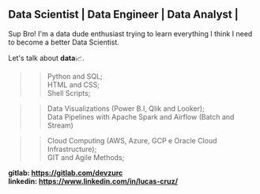 ## Data Scientist | Data Engineer | Data Analyst |

Sup Bro!
I'm a data dude enthusiast trying to learn everything I think I need to become a better Data Scientist.

Let's talk about <b>data</b>📈.

>> Python and SQL;<br>
>> HTML and CSS;<br>
>> Shell Scripts;<br>

>> Data Visualizations (Power B.I, Qlik and Looker);<br>
>> Data Pipelines with Apache Spark and Airflow (Batch and Stream)<br>

>> Cloud Computing (AWS, Azure, GCP e Oracle Cloud Infrastructure);<br>
>> GIT and Agile Methods;<br>

<b>gitlab: https://gitlab.com/devzurc</b><br>
<b>linkedin: https://www.linkedin.com/in/lucas-cruz/</b>

